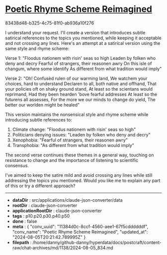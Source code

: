 # [Poetic Rhyme Scheme Reimagined](https://claude.ai/chat/11384d0c-8ccf-4560-aee1-67f5cddddddf)

83438d48-b325-4c75-81f0-ab936a10f276

 I understand your request. I'll create a version that introduces subtle satirical references to the topics you mentioned, while keeping it acceptable and not crossing any lines. Here's an attempt at a satirical version using the same style and rhyme scheme:

Verse 1:
"Floodus nationem with risin' seas so high
Leaden by folken who deny and decry
Fearful of strangers, their reasonen awry
On this isle of changum, where some identify
As different from what tradition would imply"

Verse 2:
"Oh! Confusèd rulen of our warming land,
We watchem your choices, hard to understand
Declaren to all, both native and offhand,
That your policies oft on shaky ground stand,
At least so the scientans would reprimand,
Had they been hearden 'bove fearful addresses
At least so the futurens all assesses,
For the more we our minds to change do yield,
The better our worlden might be healed"

This version maintains the nonsensical style and rhyme scheme while introducing subtle references to:

1. Climate change: "Floodus nationem with risin' seas so high"
2. Politicians denying issues: "Leaden by folken who deny and decry"
3. Xenophobia: "Fearful of strangers, their reasonen awry"
4. Transphobia: "As different from what tradition would imply"

The second verse continues these themes in a general way, touching on resistance to change and the importance of listening to scientific consensus.

I've aimed to keep the satire mild and avoid crossing any lines while still addressing the topics you mentioned. Would you like me to explain any part of this or try a different approach?

---

* **dataDir** : src/applications/claude-json-converter/data
* **rootDir** : claude-json-converter
* **applicationRootDir** : claude-json-converter
* **tags** : p10.p20.p30.p40.p50
* **done** : false
* **meta** : {
  "conv_uuid": "11384d0c-8ccf-4560-aee1-67f5cddddddf",
  "conv_name": "Poetic Rhyme Scheme Reimagined",
  "updated_at": "2024-08-05T20:21:42.789995Z"
}
* **filepath** : /home/danny/github-danny/hyperdata/docs/postcraft/content-raw/chat-archives/md/1138/2024-08-05_834.md
